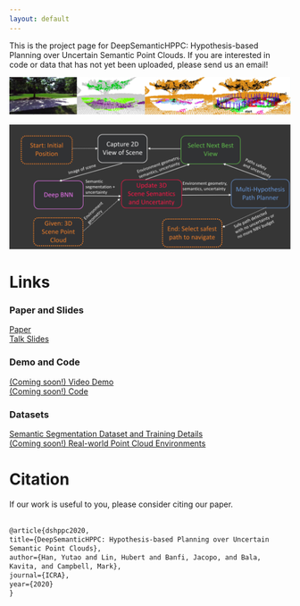 ```yaml
---
layout: default
---
```


This is the project page for DeepSemanticHPPC: Hypothesis-based Planning over Uncertain Semantic Point Clouds. If you are interested in code or data that has not yet been uploaded, please send us an email!

<!--![setup0](./figs/setup0real.jpg){:height="100px"}![setup1](./figs/setup1real.jpg){:height="100px"}![setup2](./figs/setup2real.jpg){:height="100px"}![setup3](./figs/setup3realstart.jpg){:height="100px"}-->

![setup0](./figs/setup_combined.png)

![Pipeline](./figs/pipeline.png)

# Links

### Paper and Slides
[Paper](https://arxiv.org/abs/2003.03464) <br>
[Talk Slides](./slides_dark_theme.pdf) <br>

### Demo and Code
[(Coming soon!) Video Demo](./) <br>
[(Coming soon!) Code](./) <br>

### Datasets
[Semantic Segmentation Dataset and Training Details](./segmentation_dataset/README.html) <br>
[(Coming soon!) Real-world Point Cloud Environments](./) <br>

# Citation

<p>
If our work is useful to you, please consider citing our paper.
</p>

<pre><code>
@article{dshppc2020,
title={DeepSemanticHPPC: Hypothesis-based Planning over Uncertain Semantic Point Clouds},
author={Han, Yutao and Lin, Hubert and Banfi, Jacopo, and Bala, Kavita, and Campbell, Mark},
journal={ICRA},
year={2020}
}
</code></pre>


